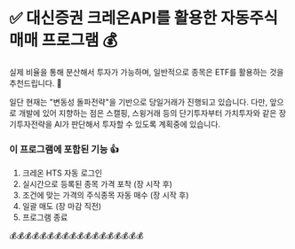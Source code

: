 # :white_check_mark: 대신증권 크레온API를 활용한 자동주식매매 프로그램 :moneybag:

실제 비율을 통해 분산해서 투자가 가능하며, 일반적으로 종목은 ETF를 활용하는 것을 추천드립니다. :pray:

일단 현재는 "변동성 돌파전략"을 기반으로 당일거래가 진행되고 있습니다.
다만, 앞으로 개발에 있어 지향하는 점은 스캘핑, 스윙거래 등의 단기투자부터 가치투자와 같은 장기투자전략을 AI가 판단해서 투자할 수 있도록 계획중에 있습니다.

### 이 프로그램에 포함된 기능 :+1:
1. 크레온 HTS 자동 로그인
2. 실시간으로 등록된 종목 가격 포착 (장 시작 후)
3. 조건에 맞는 가격의 주식종목 자동 매수 (장 시작 후)
4. 일괄 매도 (장 마감 직전)
5. 프로그램 종료

:moneybag::moneybag::moneybag::moneybag::moneybag::moneybag::moneybag::moneybag::moneybag::moneybag::moneybag::moneybag::moneybag::moneybag::moneybag::moneybag::moneybag::moneybag:
